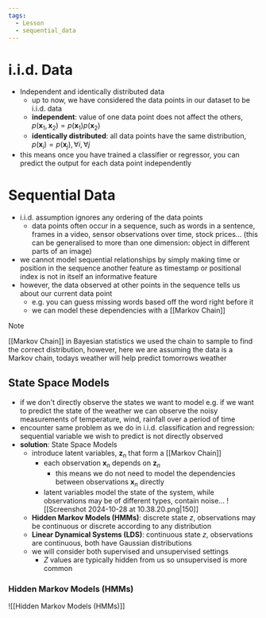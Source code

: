```yaml
---
tags:
  - Lesson
  - sequential_data
---
```

# i.i.d. Data
- Independent and identically distributed data
	- up to now, we have considered the data points in our dataset to be i.i.d. data
	- **independent**: value of one data point does not affect the others, $p(\boldsymbol{x}_1, \boldsymbol{x}_2)=p(\boldsymbol{x}_1)p(\boldsymbol{x}_2)$
	- **identically distributed**: all data points have the same distribution, $p(\boldsymbol{x}_i)=p(\boldsymbol{x}_j), \forall i, \forall j$
- this means once you have trained a classifier or regressor, you can predict the output for each data point independently
# Sequential Data
- i.i.d. assumption ignores any ordering of the data points
	- data points often occur in a sequence, such as words in a sentence, frames in a video, sensor observations over time, stock prices... (this can be generalised to more than one dimension: object in different parts of an image)
- we cannot model sequential relationships by simply making time or position in the sequence another feature as timestamp or positional index is not in itself an informative feature
- however, the data observed at other points in the sequence tells us about our current data point
	- e.g. you can guess missing words based off the word right before it
	- we can model these dependencies with a [[Markov Chain]]
>[!note]
[[Markov Chain]] in Bayesian statistics we used the chain to sample to find the correct distribution, however, here we are assuming the data is a Markov chain, todays weather will help predict tomorrows weather

## State Space Models
- if we don't directly observe the states we want to model e.g. if we want to predict the state of the weather we can observe the noisy measurements of temperature, wind, rainfall over a period of time
- encounter same problem as we do in i.i.d. classification and regression: sequential variable we wish to predict is not directly observed
- **solution**: State Space Models
	- introduce latent variables, $\boldsymbol{z}_n$ that form a [[Markov Chain]]
		- each observation $\boldsymbol{x}_n$ depends on $\boldsymbol{z}_n$
			- this means we do not need to model the dependencies between observations $\boldsymbol{x}_n$ directly
		- latent variables model the state of the system, while observations may be of different types, contain noise...
		![[Screenshot 2024-10-28 at 10.38.20.png|150]]
	- **Hidden Markov Models (HMMs)**: discrete state $z$, observations may be continuous or discrete according to any distribution
	- **Linear Dynamical Systems (LDS)**: continuous state $z$, observations are continuous, both have Gaussian distributions
	- we will consider both supervised and unsupervised settings
		- $Z$ values are typically hidden from us so unsupervised is more common
### Hidden Markov Models (HMMs)
![[Hidden Markov Models (HMMs)]]

